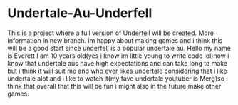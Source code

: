 # Undertale-Au-Underfell
This is a project where a full version of Underfell will be created.  More Information in new branch. im happy about making games and i think this will be a good start since underfell is a popular undertale au.
Hello my name is Everett I am 10 years old(yes i know im little young to write code lol)now i know that undertale aus have high expectations and can take long to make but i think it will suit me and who ever likes undertale considering that i like undertale alot and i like to watch it(my fave undertale youtuber is Merg)so i think that overall that this will be fun i might also in the future make other games.
